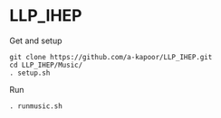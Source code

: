 # LLP_IHEP

Get and setup
```console
git clone https://github.com/a-kapoor/LLP_IHEP.git
cd LLP_IHEP/Music/
. setup.sh
```

Run
```console
. runmusic.sh
```
